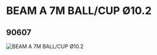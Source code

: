 # BEAM A 7M BALL/CUP Ø10.2
## 90607
![BEAM A 7M BALL/CUP Ø10.2](https://lc-www-live-s.legocdn.com/media/bricks/5/2/4593553.jpg)